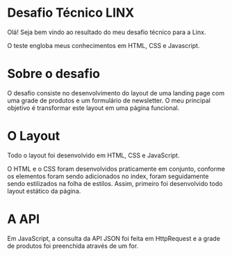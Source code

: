 # Desafio Técnico LINX 

Olá! Seja bem vindo ao resultado do meu desafio técnico para a Linx.

O teste engloba meus conhecimentos em HTML, CSS e Javascript. 

# Sobre o desafio

O desafio consiste no desenvolvimento do layout de uma landing page com uma grade de produtos e um formulário de newsletter. O meu principal objetivo é transformar este layout em uma página funcional.

# O Layout

Todo o layout foi desenvolvido em HTML, CSS e JavaScript. 

O HTML e o CSS foram desenvolvidos praticamente em conjunto, conforme os elementos foram sendo adicionados no index, foram seguidamente sendo estilizados na folha de estilos. Assim, primeiro foi desenvolvido todo layout estático da página. 

# A API 

Em JavaScript, a consulta da API JSON foi feita em HttpRequest e a grade de produtos foi preenchida através de um for.

#
